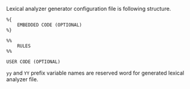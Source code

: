Lexical analyzer generator configuration file is following structure.

```
%{
    EMBEDDED CODE (OPTIONAL)
%}

%%
    RULES
%%

USER CODE (OPTIONAL)
```

`yy` and `YY` prefix variable names are reserved word for generated lexical analyzer file.


